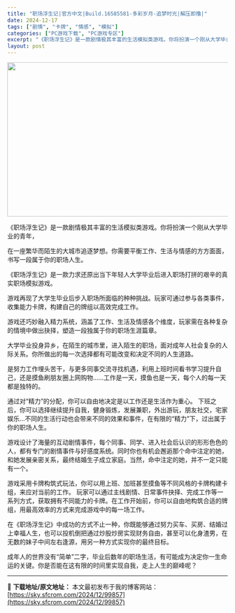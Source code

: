 ```yaml
---
title: "职场浮生记|官方中文|Build.16585581-多彩岁月-追梦时光|解压即撸|"
date: 2024-12-17
tags: ["剧情", "卡牌", "情感", "模拟"]
categories: ["PC游戏下载", "PC游戏专区"]
excerpt: "《职场浮生记》是一款剧情极其丰富的生活模拟类游戏。你将扮演一个刚从大学毕业的青年， 在一座繁华而陌生的大城市追逐梦想。你需要平衡工作、生活与情感的方方面面，书写一段属于你的职场人生。 《职场浮生记》是一款力求还原出当下年轻人大学毕业后进入职场打拼的艰辛的真实职场模拟游戏。 游戏再现了大学生毕业后步入&hellip;"
layout: post
---
```


<img class="aligncenter size-full wp-image-99845" src="https://sky.sfcrom.com/wp-content/uploads/2024/12/2024121708580551.webp" alt="" width="616" height="353" />

《职场浮生记》是一款剧情极其丰富的生活模拟类游戏。你将扮演一个刚从大学毕业的青年，

在一座繁华而陌生的大城市追逐梦想。你需要平衡工作、生活与情感的方方面面，书写一段属于你的职场人生。

《职场浮生记》是一款力求还原出当下年轻人大学毕业后进入职场打拼的艰辛的真实职场模拟游戏。

游戏再现了大学生毕业后步入职场所面临的种种挑战。玩家可通过参与各类事件，收集能力卡牌，构建自己的牌组以高效完成工作。

游戏还巧妙融入精力系统，涵盖了工作、生活及情感各个维度，玩家需在各种复杂的情境中做出抉择，塑造一段独属于你的职场生涯篇章。

大学毕业投身异乡，在陌生的城市里，进入陌生的职场，面对成年人社会复杂的人际关系。你所做出的每一次选择都有可能改变和决定不同的人生道路。

是努力工作埋头苦干，与更多同事交流寻找机遇，利用上班时间看书学习提升自己，还是摸鱼刷朋友圈上网购物……工作是一天，摸鱼也是一天，每个人的每一天都是独特的。

通过对“精力”的分配，你可以自由地决定是以工作还是生活作为重心。
下班之后，你可以选择继续提升自我，健身锻炼，发展兼职，外出游玩，朋友社交，宅家娱乐…不同的生活行动也会带来不同的效果和事件，在有限的“精力”下，过出属于你的职场人生。

游戏设计了海量的互动剧情事件，每个同事、同学、进入社会后认识的形形色色的人，都有专门的剧情事件与好感度系统。同时你也有机会邂逅那个命中注定的她，和她发展亲密关系，最终结婚生子成立家庭。当然，命中注定的她，并不一定只能有一个。

游戏采用卡牌构筑式玩法，你可以用上班、加班甚至摸鱼等不同风格的卡牌构建卡组，来应对当前的工作。
玩家可以通过主线剧情、日常事件抉择、完成工作等一系列方式，获取拥有不同能力的卡牌。在工作开始前，你可以自由地构筑合适的牌组，用最高效率的方式来完成游戏中的每一场工作。

在《职场浮生记》中成功的方式不止一种，你既能够通过努力买车、买房、结婚过上幸福人生，也可以投机倒把通过炒股炒房实现财务自由，甚至可以化身渣男，在无数的妹子中间左右逢源，用另一种方式实现你的最终目标。

成年人的世界没有“简单”二字，毕业后数年的职场生活，有可能成为决定你一生命运的关键。你是否能在这有限的时间里实现自我，走上人生的巅峰呢？

---
📖 **下载地址/原文地址：** 本文最初发布于我的博客网站：[https://sky.sfcrom.com/2024/12/99857](https://sky.sfcrom.com/2024/12/99857)
